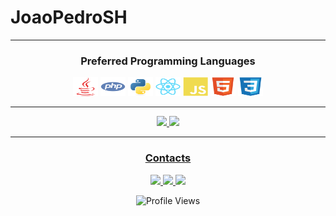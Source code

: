 # JoaoPedroSH

<hr>

<h3 align="center"> Preferred Programming Languages </h3>

<div style="display: inline_block" align="center">

  <img alt="Re-Java" height="30" width="40" src="https://github.com/devicons/devicon/blob/master/icons/java/java-plain.svg">

  <img alt="Re-PHP" height="30" width="40" src="https://raw.githubusercontent.com/devicons/devicon/master/icons/php/php-plain.svg">

  <img alt="Re-Python" height="30" width="40" src="https://raw.githubusercontent.com/devicons/devicon/master/icons/python/python-original.svg">

  <img alt="Re-React" height="30" width="40" src="https://raw.githubusercontent.com/devicons/devicon/master/icons/react/react-original.svg">

  <img alt="Re-Js" height="30" width="40" src="https://raw.githubusercontent.com/devicons/devicon/master/icons/javascript/javascript-plain.svg">
  
  <img alt="Re-HTML" height="30" width="40" src="https://raw.githubusercontent.com/devicons/devicon/master/icons/html5/html5-original.svg">
  <img alt="Re-CSS" height="30" width="40" src="https://raw.githubusercontent.com/devicons/devicon/master/icons/css3/css3-original.svg">
  
</div>

<hr>

<div align="center">

  <a href="https://github.com/JoaoPedroSH">

  <img height="170em" src="https://github-readme-stats.vercel.app/api?username=JoaoPedroSH&show_icons=true&theme=tokyonight&include_all_commits=true&count_private=true"/>

  <img height="170em" src="https://github-readme-stats.vercel.app/api/top-langs/?username=JoaoPedroSH&layout=compact&langs_count=7&theme=tokyonight"/>

</div>

<hr>

<h3 align="center"> Contacts </h3>

<div align="center">

  <a href="https://wa.me/+5594992927891" alt="WhatsApp" target="_blank">

  <img src="https://img.shields.io/badge/-WhatsApp-25d366?style=flat-square&labelColor=25d366&logo=whatsapp&logoColor=white&link=https://wa.me/+5594992927891"/>

  </a>

  <a href="https://www.linkedin.com/in/joão-pedro-pereira-lima-1b648a1b9/" alt="linkedin" target="_blank">

  <img src="https://img.shields.io/badge/LinkedIn-%230077B5.svg?&style=flat-square&logo=linkedin&logoColor=white">

  </a>

  <a href="mailto:joaopedro.shalom27@gmail.com" alt="gmail" target="_blank">

  <img src="https://img.shields.io/badge/-Gmail-FF0000?style=flat-square&labelColor=FF0000&logo=gmail&logoColor=white&link=mailto:joaopedro.shalom27@gmail.com" />

  </a>

 <br>

 ![Profile Views](http://estruyf-github.azurewebsites.net/api/VisitorHit?user=JoaoPedroSH&repo=JoaoPedroSH&countColorcountColor)

</div>

